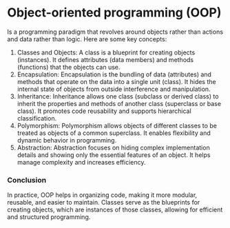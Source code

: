 # Object-oriented programming (OOP)
Is a programming paradigm that revolves around objects rather than actions and data rather than logic. Here are some key concepts:
1. Classes and Objects: A class is a blueprint for creating objects (instances). It defines attributes (data members) and methods (functions) that the objects can use.
2. Encapsulation: Encapsulation is the bundling of data (attributes) and methods that operate on the data into a single unit (class). It hides the internal state of objects from outside interference and manipulation.
3. Inheritance: Inheritance allows one class (subclass or derived class) to inherit the properties and methods of another class (superclass or base class). It promotes code reusability and supports hierarchical classification.
4. Polymorphism: Polymorphism allows objects of different classes to be treated as objects of a common superclass. It enables flexibility and dynamic behavior in programming.
5. Abstraction: Abstraction focuses on hiding complex implementation details and showing only the essential features of an object. It helps manage complexity and increases efficiency.

### Conclusion
In practice, OOP helps in organizing code, making it more modular, reusable, and easier to maintain. Classes serve as the blueprints for creating objects, which are instances of those classes, allowing for efficient and structured programming.
